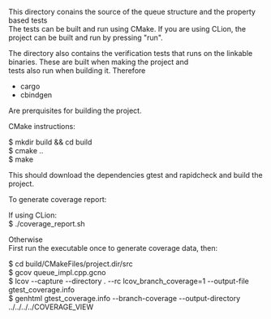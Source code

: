 This directory conains the source of the queue structure and the property based tests \
The tests can be built and run using CMake. If you are using CLion, the project can be built and run by pressing "run".

The directory also contains the verification tests that runs on the linkable binaries. These are built when making the project and \
tests also run when building it. Therefore 

- cargo 
- cbindgen 

Are prerquisites for building the project.


CMake instructions:

$ mkdir build && cd build \
$ cmake .. \
$ make

This should download the dependencies gtest and rapidcheck and build the project.


To generate coverage report:

If using CLion:\
$ ./coverage_report.sh

Otherwise \
First run the executable once to generate coverage data, then:

$ cd build/CMakeFiles/project.dir/src \
$ gcov queue_impl.cpp.gcno \
$ lcov --capture --directory .  --rc lcov_branch_coverage=1 --output-file gtest_coverage.info \
$ genhtml gtest_coverage.info --branch-coverage --output-directory ../../../../COVERAGE_VIEW 
